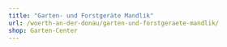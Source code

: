 ```yaml
---
title: "Garten- und Forstgeräte Mandlik"
url: /woerth-an-der-donau/garten-und-forstgeraete-mandlik/
shop: Garten-Center
---
```

